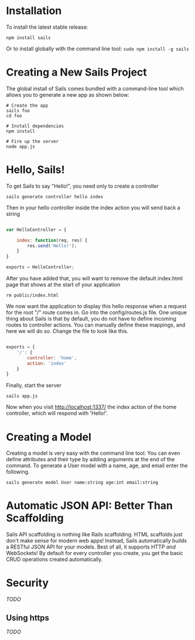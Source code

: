 # Installation

To install the latest stable release:
```
npm install sails
```

Or to install globally with the command line tool: ```sudo npm install -g sails```


# Creating a New Sails Project

The global install of Sails comes bundled with a command-line tool which allows you to generate a new app as shown below:

```
# Create the app
sails foo
cd foo

# Install dependencies
npm install

# Fire up the server
node app.js			
```


# Hello, Sails!
To get Sails to say "Hello!", you need only to create a controller

```
sails generate controller hello index
```

Then in your hello controller inside the index action you will send back a string

```javascript

var HelloController = {

	index: function(req, res) {
		res.send('Hello!');
	}
}

exports = HelloController;
```

After you have added that, you will want to remove the default index.html page that shows at the
start of your application

```
rm public/index.html
```

We now want the application to display this hello response when a request for the root "/" route
comes in. Go into the config/routes.js file. One unique thing about Sails is that by default, you do
not have to define incoming routes to controller actions. You can manually define these mappings,
and here we will do so. Change the file to look like this.

```javascript

exports = {
	'/': {
		controller: 'home',
		action: 'index'
	}
}
```

Finally, start the server
```
sails app.js
```

Now when you visit <a href="http://localhost:1337/">http://localhost:1337/</a> the index action of
the home controller, which will respond with 'Hello!'.


# Creating a Model
Creating a model is very easy with the command line tool. You can even define attributes and their
type by adding arguments at the end of the command. To generate a User model with a name, age, and
email enter the following.

```
sails generate model User name:string age:int email:string
```

# Automatic JSON API: Better Than Scaffolding

Sails API scaffolding is nothing like Rails scaffolding. HTML scaffolds just don't make sense for 
modern web apps! Instead, Sails automatically builds a RESTful JSON API for your models. Best of
all, it supports HTTP _and_ WebSockets! By default for every controller you create, you get the
basic CRUD operations created automatically.

# Security
_TODO_

## Using https
_TODO_